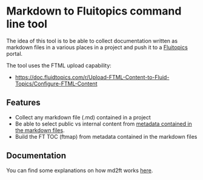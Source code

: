 # Markdown to Fluitopics command line tool

The idea of this tool is to be able to collect documentation written
as markdown files in a various places in a project and push it to
a [Fluitopics](https://www.fluidtopics.com/) portal.

The tool uses the FTML upload capability:

- https://doc.fluidtopics.com/r/Upload-FTML-Content-to-Fluid-Topics/Configure-FTML-Content

## Features

- Collect any markdown file (.md) contained in a project
- Be able to select public vs internal content from [metadata contained
  in the markdown files](https://stackoverflow.com/questions/44215896/markdown-metadata-format).
- Build the FT TOC (ftmap) from metadata contained in the markdown files

## Documentation

You can find some explanations on how md2ft works [here](https://doc.fluidtopics.com/r/Technical-Notes/Markdown-to-Fluid-Topics-md2ft).
